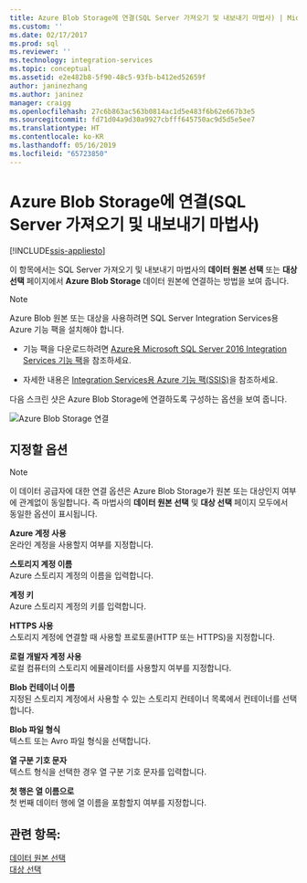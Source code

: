 ```yaml
---
title: Azure Blob Storage에 연결(SQL Server 가져오기 및 내보내기 마법사) | Microsoft Docs
ms.custom: ''
ms.date: 02/17/2017
ms.prod: sql
ms.reviewer: ''
ms.technology: integration-services
ms.topic: conceptual
ms.assetid: e2e482b8-5f90-48c5-93fb-b412ed52659f
author: janinezhang
ms.author: janinez
manager: craigg
ms.openlocfilehash: 27c6b863ac563b0814ac1d5e483f6b62e667b3e5
ms.sourcegitcommit: fd71d04a9d30a9927cbfff645750ac9d5d5e5ee7
ms.translationtype: HT
ms.contentlocale: ko-KR
ms.lasthandoff: 05/16/2019
ms.locfileid: "65723850"
---
```

# <a name="connect-to-azure-blob-storage-sql-server-import-and-export-wizard"></a>Azure Blob Storage에 연결(SQL Server 가져오기 및 내보내기 마법사)

[!INCLUDE[ssis-appliesto](../../includes/ssis-appliesto-ssvrpluslinux-asdb-asdw-xxx.md)]


이 항목에서는 SQL Server 가져오기 및 내보내기 마법사의 **데이터 원본 선택** 또는 **대상 선택** 페이지에서 **Azure Blob Storage** 데이터 원본에 연결하는 방법을 보여 줍니다.

> [!NOTE]
> Azure Blob 원본 또는 대상을 사용하려면 SQL Server Integration Services용 Azure 기능 팩을 설치해야 합니다.
> - 기능 팩을 다운로드하려면 [Azure용 Microsoft SQL Server 2016 Integration Services 기능 팩](https://www.microsoft.com/download/details.aspx?id=49492)을 참조하세요.
> 
> - 자세한 내용은 [Integration Services용 Azure 기능 팩&#40;SSIS&#41;](../../integration-services/azure-feature-pack-for-integration-services-ssis.md)을 참조하세요.

다음 스크린 샷은 Azure Blob Storage에 연결하도록 구성하는 옵션을 보여 줍니다.

![Azure Blob Storage 연결](../../integration-services/import-export-data/media/azure-blob-storage-connection.png)

## <a name="options-to-specify"></a>지정할 옵션

> [!NOTE]
> 이 데이터 공급자에 대한 연결 옵션은 Azure Blob Storage가 원본 또는 대상인지 여부에 관계없이 동일합니다. 즉 마법사의 **데이터 원본 선택** 및 **대상 선택** 페이지 모두에서 동일한 옵션이 표시됩니다.

 **Azure 계정 사용**  
 온라인 계정을 사용할지 여부를 지정합니다.
  
 **스토리지 계정 이름**  
 Azure 스토리지 계정의 이름을 입력합니다.  
  
**계정 키**  
Azure 스토리지 계정의 키를 입력합니다.  
  
 **HTTPS 사용**  
 스토리지 계정에 연결할 때 사용할 프로토콜(HTTP 또는 HTTPS)을 지정합니다.  
  
 **로컬 개발자 계정 사용**  
 로컬 컴퓨터의 스토리지 에뮬레이터를 사용할지 여부를 지정합니다.  
  
 **Blob 컨테이너 이름**  
 지정된 스토리지 계정에서 사용할 수 있는 스토리지 컨테이너 목록에서 컨테이너를 선택합니다.  
  
 **Blob 파일 형식**  
 텍스트 또는 Avro 파일 형식을 선택합니다.  
  
 **열 구분 기호 문자**  
 텍스트 형식을 선택한 경우 열 구분 기호 문자를 입력합니다.  
  
 **첫 행은 열 이름으로**  
 첫 번째 데이터 행에 열 이름을 포함할지 여부를 지정합니다.  

## <a name="see-also"></a>관련 항목:
[데이터 원본 선택](../../integration-services/import-export-data/choose-a-data-source-sql-server-import-and-export-wizard.md)  
[대상 선택](../../integration-services/import-export-data/choose-a-destination-sql-server-import-and-export-wizard.md)

